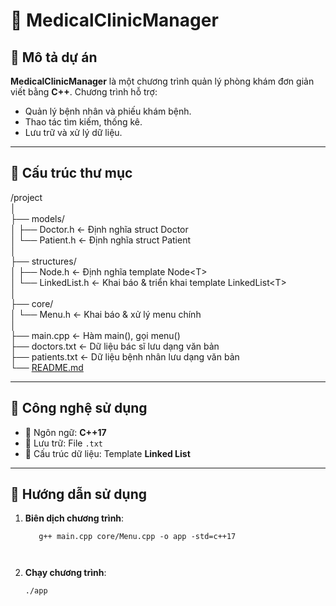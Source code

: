 <h1 class="code-line" data-line-start=0 data-line-end=1 ><a id="_MedicalClinicManager_0"></a>🏥 MedicalClinicManager</h1>
<h2 class="code-line" data-line-start=2 data-line-end=3 ><a id="_M_t_d_n_2"></a>📌 Mô tả dự án</h2>
<p class="has-line-data" data-line-start="3" data-line-end="4"><strong>MedicalClinicManager</strong> là một chương trình quản lý phòng khám đơn giản viết bằng <strong>C++</strong>. Chương trình hỗ trợ:</p>
<ul>
<li class="has-line-data" data-line-start="4" data-line-end="5">Quản lý bệnh nhân và phiếu khám bệnh.</li>
<li class="has-line-data" data-line-start="5" data-line-end="6">Thao tác tìm kiếm, thống kê.</li>
<li class="has-line-data" data-line-start="6" data-line-end="8">Lưu trữ và xử lý dữ liệu.</li>
</ul>
<hr>
<h2 class="code-line" data-line-start=10 data-line-end=11 ><a id="_Cu_trc_th_mc_10"></a>📁 Cấu trúc thư mục</h2>
<p class="has-line-data" data-line-start="12" data-line-end="29">/project<br>
│<br>
├── models/<br>
│ ├── Doctor.h ← Định nghĩa struct Doctor<br>
│ └── Patient.h ← Định nghĩa struct Patient<br>
│<br>
├── structures/<br>
│ ├── Node.h ← Định nghĩa template Node&lt;T&gt;<br>
│ └── LinkedList.h ← Khai báo &amp; triển khai template LinkedList&lt;T&gt;<br>
│<br>
├── core/<br>
│ └── Menu.h ← Khai báo &amp; xử lý menu chính<br>
│<br>
├── main.cpp ← Hàm main(), gọi menu()<br>
├── doctors.txt ← Dữ liệu bác sĩ lưu dạng văn bản<br>
├── patients.txt ← Dữ liệu bệnh nhân lưu dạng văn bản<br>
└── <a href="http://README.md">README.md</a></p>
<hr>
<h2 class="code-line" data-line-start=32 data-line-end=33 ><a id="_Cng_ngh_s_dng_32"></a>🧠 Công nghệ sử dụng</h2>
<ul>
<li class="has-line-data" data-line-start="34" data-line-end="35">🧾 Ngôn ngữ: <strong>C++17</strong></li>
<li class="has-line-data" data-line-start="35" data-line-end="36">💾 Lưu trữ: File <code>.txt</code></li>
<li class="has-line-data" data-line-start="36" data-line-end="38">🧩 Cấu trúc dữ liệu: Template <strong>Linked List</strong></li>
</ul>
<hr>
<h2 class="code-line" data-line-start=40 data-line-end=41 ><a id="_Hng_dn_s_dng_40"></a>📜 Hướng dẫn sử dụng</h2>
<ol>
<li class="has-line-data" data-line-start="42" data-line-end="46">
<p class="has-line-data" data-line-start="42" data-line-end="43"><strong>Biên dịch chương trình</strong>:</p>
<pre><code class="has-line-data" data-line-start="44" data-line-end="46" class="language-bash">   g++ main.cpp core/Menu.cpp -o app -std=c++<span class="hljs-number">17</span>

</code></pre>
</li>
<li class="has-line-data" data-line-start="46" data-line-end="49">
<p class="has-line-data" data-line-start="46" data-line-end="47"><strong>Chạy chương trình</strong>:</p>
<pre><code class="has-line-data" data-line-start="48" data-line-end="49" class="language-bash">./app</code></pre>
</li>
</ol>